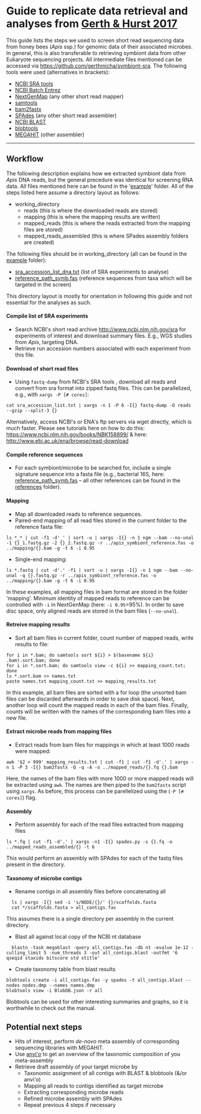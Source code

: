# Guide to replicate data retrieval and analyses from [Gerth & Hurst 2017](http://dx.doi.org/10.7717/peerj.3529)

This guide lists the steps we used to screen short read sequencing data from honey bees (*Apis* ssp.) for genomic data of their associated microbes. In general, this is also transferable to retrieving symbiont data from other Eukaryote sequencing projects. All intermediate files mentioned can be accessed via https://github.com/gerthmicha/symbiont-sra. The following tools were used (alternatives in brackets):

+ [NCBI SRA tools](https://github.com/ncbi/sra-tools)
+ [NCBI Batch Entrez](http://www.ncbi.nlm.nih.gov/sites/batchentrez)
+ [NextGenMap](http://cibiv.github.io/NextGenMap/) (any other short read mapper)
+ [samtools](http://www.htslib.org/)
+ [bam2fastx](http://manpages.ubuntu.com/manpages/trusty/en/man1/bam2fastx.1.html)
+ [SPAdes](http://bioinf.spbau.ru/spades) (any other short read assembler)
+ [NCBI BLAST](https://blast.ncbi.nlm.nih.gov/Blast.cgi)
+ [blobtools](https://github.com/DRL/blobtools)
+ [MEGAHIT](https://github.com/voutcn/megahit) (other assembler)
---

## Workflow
The following description explains how we extracted symbiont data from *Apis* DNA reads, but the general precedure was identical for screening RNA data. All files mentioned here can be found in the '[example](https://github.com/gerthmicha/symbiont-sra/tree/master/example)' folder. All of the steps listed here assume a directory layout as follows:
+ working_directory
  + reads (this is where the downloaded reads are stored)
  + mapping (this is where the mapping results are written)
  + mapped_reads (this is where the reads extracted from the mapping files are stored)
  + mapped_reads_assembled (this is where SPades assembly folders are created)

The following files should be in working_directory (all can be found in the [example](https://github.com/gerthmicha/symbiont-sra/tree/master/example) folder):
+ [sra_accession_list_dna.txt](https://github.com/gerthmicha/symbiont-sra/blob/master/example/sra_accession_list_dna.txt) (list of SRA experiments to analyse)
+ [reference_path_symb.fas](https://github.com/gerthmicha/symbiont-sra/blob/master/example/reference_path_symb.fas) (reference sequences from taxa which will be targeted in the screen)

This directory layout is mostly for orientation in following this guide and not essential for the analyses as such.

#### Compile list of SRA experiments
+ Search NCBI's short read archive <http://www.ncbi.nlm.nih.gov/sra> for experiments of interest and download summary files. E.g., WGS studies from *Apis*, targeting DNA.
+ Retrieve run accession numbers associated with each experiment from this file.

#### Download of short read files
+ Using ```fastq-dump``` from NCBI's SRA tools , download all reads and convert from sra format into zipped fastq files. This can be parallelized, e.g., with ```xargs -P [# cores]```:
```shell
cat sra_accession_list.txt | xargs -n 1 -P 6 -I{} fastq-dump -O reads --gzip --split-3 {}
```
Alternatively, access NCBI's or ENA's ftp servers via wget directly, which is much faster. Please see tutorials here on how to do this: <https://www.ncbi.nlm.nih.gov/books/NBK158899/>
& here: 
<http://www.ebi.ac.uk/ena/browse/read-download>


#### Compile reference sequences
+ For each symbiont/microbe to be searched for, include a single signature sequence into a fasta file (e.g., bacterial 16S, here: [reference_path_symb.fas](https://github.com/gerthmicha/symbiont-sra/blob/master/example/reference_path_symb.fas) – all other references can be found in the [references](https://github.com/gerthmicha/symbiont-sra/tree/master/references) folder).

#### Mapping
+ Map all downloaded reads to reference sequences.
+ Paired-end mapping of all read files stored in the current folder to the reference fasta file:
```shell
ls *_* | cut -f1 -d'_' | sort -u | xargs -I{} -n 1 ngm --bam --no-unal -1 {}_1.fastq.gz -2 {}_2.fastq.gz -r ../apis_symbiont_reference.fas -o ../mapping/{}.bam -g -t 6 -i 0.95
```
+ Single-end mapping:
```shell
ls *.fastq | cut -d'.' -f1 | sort -u | xargs -I{} -n 1 ngm --bam --no-unal -q {}.fastq.gz -r ../apis_symbiont_reference.fas -o ../mapping/{}.bam -g -t 6 -i 0.95
```
In these examples, all mapping files in bam format are stored in the folder 'mapping'. Minimum identity of mapped reads to reference can be controlled with ```-i``` in NextGenMap (here: ```-i 0.95```=95%). In order to save disc space, only aligned reads are stored in the bam files (```--no-unal```).

#### Retreive mapping results
+ Sort all bam files in current folder, count number of mapped reads, write results to file:
```shell
for i in *.bam; do samtools sort ${i} > $(basename ${i} .bam).sort.bam; done
for i in *.sort.bam; do samtools view -c ${i} >> mapping_count.txt; done
ls *.sort.bam >> names.txt
paste names.txt mapping_count.txt >> mapping_results.txt
```
In this example, all bam files are sorted with a for loop (the unsorted bam files can be discarded afterwards in order to save disk space). Next, another loop will count the mapped reads in each of the bam files. Finally, counts will be written with the names of the corresponding bam files into a new file.

#### Extract microbe reads from mapping files
+ Extract reads from bam files for mappings in which at least 1000 reads were mapped:
```shell
awk '$2 > 999' mapping_results.txt | cut -f1 | cut -f1 -d'.' | xargs -n 1 -P 3 -I{} bam2fastx -Q -q -A -o ../mapped_reads/{}.fq {}.bam
```
Here, the names of the bam files with more 1000 or more mapped reads will be extracted using ```awk```. The names are then piped to the ```bam2fastx``` script using ```xargs```. As before, this process can be parellelized using the (```-P [# cores]```) flag.  

#### Assembly
+ Perform assembly for each of the read files extracted from mapping files
```shell
ls *.fq | cut -f1 -d'.' | xargs -n1 -I{} spades.py -s {}.fq -o ../mapped_reads_assembled/{} -t 6
```
This would perform an assembly with SPAdes for each of the fastq files present in the directory.

#### Taxonomy of microbe contigs
+ Rename contigs in all assembly files before concatenating all
```shell
  ls | xargs -I{} sed -i 's/NODE/{}/' {}/scaffolds.fasta
  cat */scaffolds.fasta > all_contigs.fas
```
This assumes there is a single directory per assembly in the current directory.
+ Blast all against local copy of the NCBI nt database
```shell
  blastn -task megablast -query all_contigs.fas -db nt -evalue 1e-12 -culling_limit 5 -num_threads 3 -out all_contigs.blast -outfmt '6 qseqid staxids bitscore std stitle'
```
+ Create taxonomy table from blast results
```shell
blobtools create -i all_contigs.fas -y spades -t all_contigs.blast --nodes nodes.dmp --names names.dmp
blobtools view -i BlobDB.json -r all
```
Blobtools can be used for other interesting summaries and graphs, so it is worthwhile to check out the manual.  


## Potential next steps
+ Hits of interest, perform *de-novo* meta assembly of corresponding sequencing libraries with MEGAHIT.
+ Use [anvi'o](https://peerj.com/articles/1319/) to get an overview of the taxonomic composition of you meta-assembly
+ Retrieve draft assembly of your target microbe by
  + Taxonomic assignment of all contigs with BLAST & blobtools (&/or anvi'o)
  + Mapping all reads to contigs identified as target microbe
  + Extracting corresponding microbe reads
  + Refined microbe assembly with SPAdes
  + Repeat previous 4 steps if necessary   
